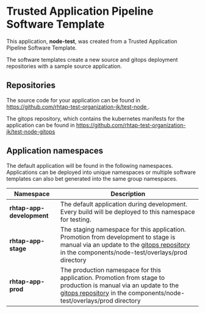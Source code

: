 # Trusted Application Pipeline Software Template

This application, **node-test**, was created from a Trusted Application Pipeline Software Template.

The software templates create a new source and gitops deployment repositories with a sample source application. 

## Repositories

The source code for your application can be found in [https://github.com/rhtap-test-organization-jk/test-node ](https://github.com/rhtap-test-organization-jk/test-node ).
 
The gitops repository, which contains the kubernetes manifests for the application can be found in 
[https://github.com/rhtap-test-organization-jk/test-node-gitops ](https://github.com/rhtap-test-organization-jk/test-node-gitops ) 

## Application namespaces 

The default application will be found in the following namespaces. Applications can be deployed into unique namespaces or multiple software templates can also bet generated into the same group namespaces.  

|  Namespace   |  Description   |  
| -------- | -------- |   
| **rhtap-app-development** | The default application during development. Every build will be deployed to this namespace for testing. | 
| **rhtap-app-stage** | The staging namespace for this application. Promotion from development to stage is manual via an update to the [gitops repository](https://github.com/rhtap-test-organization-jk/test-node-gitops ) in the components/node-test/overlays/prod directory |  
| **rhtap-app-prod** | The production namespace for this application. Promotion from stage to production is manual via an update to the [gitops repository](https://github.com/rhtap-test-organization-jk/test-node-gitops ) in the components/node-test/overlays/prod directory | 